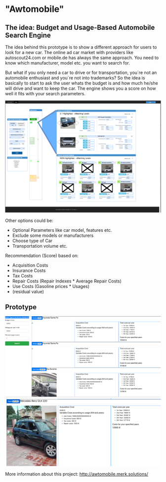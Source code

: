# "Awtomobile" 

## The idea: Budget and Usage-Based Automobile Search Engine
The idea behind this prototype is to show a different approach for users to look for a new car.
The online ad car market with providers like autoscout24.com or mobile.de has always the same approach.
You need to know which manufacturer, model etc. you want to search for.

But what if you only need a car to drive or for transportation, you´re not an automobile enthusiast and you´re not into trademarks? 
So the idea is basically to start to ask the user whats the budget is and how much he/she will drive and want to keep the car. The engine shows you a score on how well it fits with your search parameters.

![alt text](https://github.com/fr4gstar/awtomobile-FE/blob/master/src/assets/Concept.png)

Other options could be:
- Optional Parameters like car model, features etc.
- Exclude some models or manufacturers
- Choose type of Car
- Transportation volume etc.

Recommendation (Score) based on:
- Acquisition Costs
- Insurance Costs
- Tax Costs
- Repair Costs (Repair Indexes * Average Repair Costs)
- Use Costs (Gasoline prices * Usages)
- (residual value)

## Prototype
![alt text](https://github.com/fr4gstar/awtomobile-FE/blob/master/src/assets/1.png)
![alt text](https://github.com/fr4gstar/awtomobile-FE/blob/master/src/assets/2.png)

More information about this project: http://awtomobile.merk.solutions/


